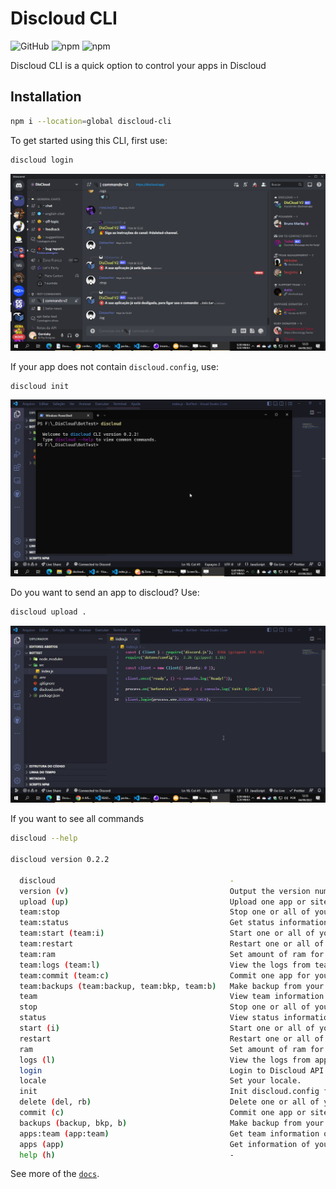 # Discloud CLI

![GitHub](https://img.shields.io/github/license/discloud/cli)
![npm](https://img.shields.io/npm/dw/discloud-cli)
![npm](https://img.shields.io/npm/v/discloud-cli)

Discloud CLI is a quick option to control your apps in Discloud

## Installation

```sh
npm i --location=global discloud-cli
```

To get started using this CLI, first use:

```sh
discloud login
```

[![discloud-login](./assets/discloud-login.gif)](./docs/login.md)


If your app does not contain `discloud.config`, use:
```sh
discloud init
```

[![discloud-init](./assets/discloud-init.gif)](./docs/init.md)

Do you want to send an app to discloud? Use: 
```sh
discloud upload .
```
[![discloud-upload](./assets/discloud-upload.gif)](./docs/upload.md)

If you want to see all commands
```sh
discloud --help

discloud version 0.2.2

  discloud                                       -                                                    
  version (v)                                    Output the version number                            
  upload (up)                                    Upload one app or site to Discloud.                  
  team:stop                                      Stop one or all of your apps on Discloud.            
  team:status                                    Get status information of your team applications.    
  team:start (team:i)                            Start one or all of your apps on Discloud.           
  team:restart                                   Restart one or all of your apps on Discloud.         
  team:ram                                       Set amount of ram for an app of your team.           
  team:logs (team:l)                             View the logs from team application in Discloud.     
  team:commit (team:c)                           Commit one app for your team.                        
  team:backups (team:backup, team:bkp, team:b)   Make backup from your team applications in Discloud. 
  team                                           View team information.                               
  stop                                           Stop one or all of your apps on Discloud.            
  status                                         View status information of your applications.        
  start (i)                                      Start one or all of your apps on Discloud.           
  restart                                        Restart one or all of your apps on Discloud.         
  ram                                            Set amount of ram for your app.                      
  logs (l)                                       View the logs from application in Discloud.          
  login                                          Login to Discloud API.                               
  locale                                         Set your locale.                                     
  init                                           Init discloud.config file.                           
  delete (del, rb)                               Delete one or all of your apps on Discloud.          
  commit (c)                                     Commit one app or site to Discloud.                  
  backups (backup, bkp, b)                       Make backup from your applications in Discloud.      
  apps:team (app:team)                           Get team information of your applications.           
  apps (app)                                     Get information of your applications.                
  help (h)                                       -                                                    
```
See more of the [`docs`](https://discloud.github.io/cli/).
